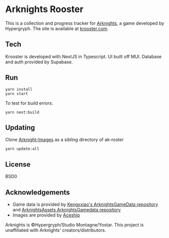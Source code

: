 # Arknights Rooster

This is a collection and progress tracker for [Arknights](https://www.arknights.global/), a game developed by Hypergryph.
The site is available at [krooster.com](https://krooster.com/).

## Tech

Krooster is developed with NextJS in Typescript. UI built off MUI. Database and auth provided by Supabase.

## Run

```shell
yarn install
yarn start
```

To test for build errors:
```shell
yarn next:build
```

## Updating

Clone [Arknight-Images](https://github.com/PuppiizSunniiz/Arknight-Images.git) as a sibling directory of ak-roster

```shell
yarn update:all
```

## License

BSD0

## Acknowledgements

- Game data is provided by [Kengxxiao's ArknightsGameData repository](https://github.com/Kengxxiao/ArknightsGameData) and [ArknightsAssets ArknightsGamedata repository](https://github.com/ArknightsAssets/ArknightsGamedata)
- Images are provided by [Aceship](https://github.com/Aceship/AN-EN-Tags)

Arknights is &copy;Hypergryph/Studio Montagne/Yostar. This project is unaffiliated with Arknights' creators/distributors.
